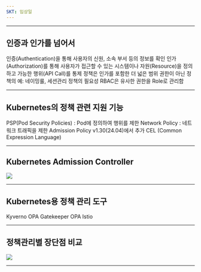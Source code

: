 ```yaml
---
SKT: 임상일
---
```

---
## 인증과 인가를 넘어서

인증(Authentication)을 통해 사용자의 신원, 소속 부서 등의 정보를 확인
인가(Authorization)를 통해 사용자가 접근할 수 있는 시스템이나 자원(Resource)을 정의하고 가능한 행위(API Call)를 통제
정책은 인가를 포함한 더 넓은 범위
	권한이 아닌 정책의 예: 네이밍룰, 세션관리
정책의 필요성
	RBAC은 유사한 권한을 Role로 관리함

---
## Kubernetes의 정책 관련 지원 기능
PSP(Pod Security Policies) : Pod에 정의하여 행위를 제한
Network Policy : 네트워크 트래픽을 제한
Admission Policy
	v1.30(24.04)에서 추가
	CEL (Common Expression Language)

---
## Kubernetes Admission Controller

![](https://i.imgur.com/NBDXnuv.png)

---
## Kubernetes용 정책 관리 도구

Kyverno
OPA Gatekeeper
OPA
Istio

---
## 정책관리별 장단점 비교

![](https://i.imgur.com/Tj22vR9.png)

---
